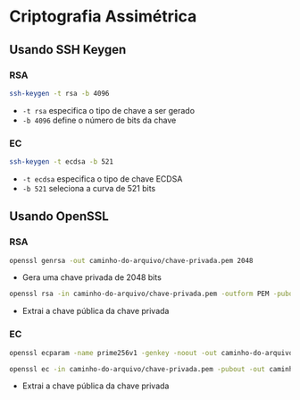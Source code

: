 # Criptografia Assimétrica

## Usando SSH Keygen

### RSA
```bash
ssh-keygen -t rsa -b 4096
```

- `-t rsa` especifica o tipo de chave a ser gerado
- `-b 4096` define o número de bits da chave

### EC
```bash
ssh-keygen -t ecdsa -b 521
```

- `-t ecdsa` especifica o tipo de chave ECDSA
- `-b 521` seleciona a curva de 521 bits

## Usando OpenSSL

### RSA
```bash
openssl genrsa -out caminho-do-arquivo/chave-privada.pem 2048
```

- Gera uma chave privada de 2048 bits

```bash
openssl rsa -in caminho-do-arquivo/chave-privada.pem -outform PEM -pubout -out caminho-do-arquivo/chave-publica.pem
```

- Extrai a chave pública da chave privada

### EC
```bash
openssl ecparam -name prime256v1 -genkey -noout -out caminho-do-arquivo/chave-privada.pem
```

```bash
openssl ec -in caminho-do-arquivo/chave-privada.pem -pubout -out caminho-do-arquivo/chave-publica.pem
```

- Extrai a chave pública da chave privada